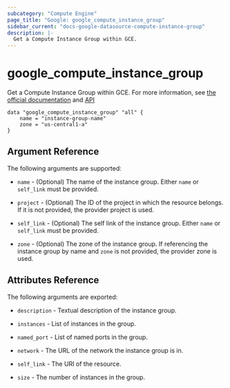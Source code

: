 ```yaml
---
subcategory: "Compute Engine"
page_title: "Google: google_compute_instance_group"
sidebar_current: "docs-google-datasource-compute-instance-group"
description: |-
  Get a Compute Instance Group within GCE.
---
```


# google\_compute\_instance\_group

Get a Compute Instance Group within GCE.
For more information, see [the official documentation](https://cloud.google.com/compute/docs/instance-groups/#unmanaged_instance_groups)
and [API](https://cloud.google.com/compute/docs/reference/latest/instanceGroups)

```hcl
data "google_compute_instance_group" "all" {
	name = "instance-group-name"
	zone = "us-central1-a"
}
```

## Argument Reference

The following arguments are supported:

* `name` - (Optional) The name of the instance group. Either `name` or `self_link` must be provided.

* `project` - (Optional) The ID of the project in which the resource belongs. If it
    is not provided, the provider project is used.

* `self_link` - (Optional) The self link of the instance group. Either `name` or `self_link` must be provided.

* `zone` - (Optional) The zone of the instance group. If referencing the instance group by name
    and `zone` is not provided, the provider zone is used.

## Attributes Reference

The following arguments are exported:

* `description` - Textual description of the instance group.

* `instances` - List of instances in the group.

* `named_port` - List of named ports in the group.

* `network` - The URL of the network the instance group is in.

* `self_link` - The URI of the resource.

* `size` - The number of instances in the group.
